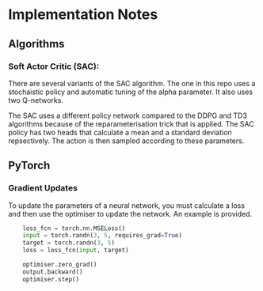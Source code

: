 # Implementation Notes

## Algorithms

### Soft Actor Critic (SAC):

There are several variants of the SAC algorithm. 
The one in this repo uses a stochaistic policy and automatic tuning of the alpha parameter.
It also uses two Q-networks.

The SAC uses a different policy network compared to the DDPG and TD3 algorithms because of the reparameterisation trick that is applied.
The SAC policy has two heads that calculate a mean and a standard deviation repsectively.
The action is then sampled according to these parameters.


## PyTorch 

### Gradient Updates

To update the parameters of a neural network, you must calculate a loss and then use the optimiser to update the network.
An example is provided.
```Python
    loss_fcn = torch.nn.MSELoss()
    input = torch.randn(3, 5, requires_grad=True)
    target = torch.randn(3, 5)
    loss = loss_fcn(input, target)

    optimiser.zero_grad()
    output.backward()
    optimiser.step()
```



